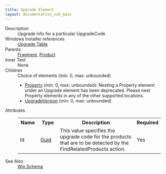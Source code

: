 ```yaml
---
title: Upgrade Element
layout: documentation_xsd_main
---
```

<dl>
  <dt>Description</dt>
  <dd>                 Upgrade info for a particular UpgradeCode           </dd>
  <dt>Windows Installer references</dt>
  <dd>
    <a href="http://msdn.microsoft.com/library/aa372379.aspx" target="_blank">Upgrade Table</a>
  </dd>
  <dt>Parents</dt>
  <dd>
    <a href="../fragment/">Fragment</a>, <a href="../product/">Product</a></dd>
  <dt>Inner Text</dt>
  <dd>None</dd>
  <dt>Children</dt>
  <dd>Choice of elements (min: 0, max: unbounded)<ul><li><a href="../property/">Property</a> (min: 0, max: unbounded): Nesting a Property element under an Upgrade element has been deprecated.                             Please nest Property elements in any of the other supported locations.</li><li><a href="../upgradeversion/">UpgradeVersion</a> (min: 0, max: unbounded)</li></ul></dd>
  <dt>Attributes</dt>
  <dd>
    <table cellspacing="0" cellpadding="0" class="schema">
      <tr>
        <th width="15%">Name</th>
        <th width="15%">Type</th>
        <th width="65%">Description</th>
        <th width="15%">Required</th>
      </tr>
      <tr>
        <td>Id</td>
        <td><a href="../simple_type_guid/">Guid</a></td>
        <td>This value specifies the upgrade code for the products that are to be detected by the FindRelatedProducts action.</td>
        <td>Yes</td>
      </tr>
    </table>
  </dd>
  <dt>See Also</dt>
  <dd>
    <a href="../wix">Wix Schema</a>
  </dd>
</dl>
